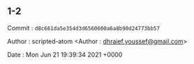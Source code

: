 ## 1-2 

 Commit : `d8c661da5e354d3d6560600a6a8b90d24773bb57`

 Author : scripted-atom <Author : dhraief.youssef@gmail.com> 

 Date 	: Mon Jun 21 19:39:34 2021 +0000 

